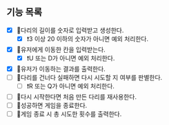## 기능 목록

- [x] 📍다리의 길이를 숫자로 입력받고 생성한다.
  - [x] ❗3 이상 20 이하의 숫자가 아니면 예외 처리한다.
- [x] 📍유저에게 이동한 칸을 입력받는다.
  - [x] ❗U 또는 D가 아니면 예외 처리한다.
- [x] 📍유저가 이동하는 결과를 출력한다.
- [ ] 📍다리를 건너다 실패하면 다시 시도할 지 여부를 판별한다.
  - [ ] ❗R 또는 Q가 아니면 예외 처리한다.
- [ ] 📍다시 시작한다면 처음 만든 다리를 재사용한다.
- [ ] 📍성공하면 게임을 종료한다.
- [ ] 📍게임 종료 시 총 시도한 횟수를 출력한다.
